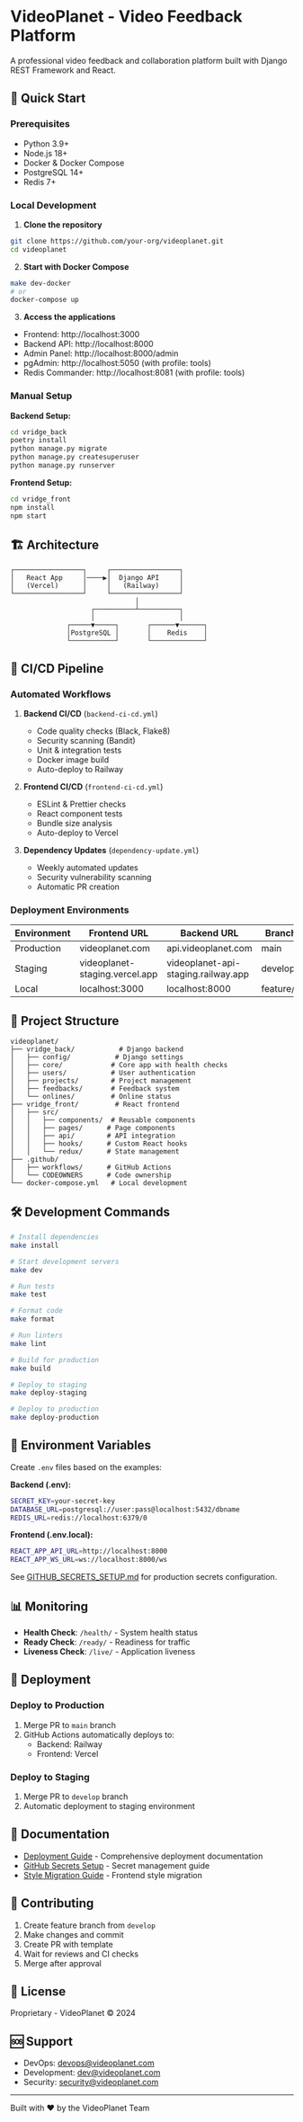 # VideoPlanet - Video Feedback Platform

A professional video feedback and collaboration platform built with Django REST Framework and React.

## 🚀 Quick Start

### Prerequisites
- Python 3.9+
- Node.js 18+
- Docker & Docker Compose
- PostgreSQL 14+
- Redis 7+

### Local Development

1. **Clone the repository**
```bash
git clone https://github.com/your-org/videoplanet.git
cd videoplanet
```

2. **Start with Docker Compose**
```bash
make dev-docker
# or
docker-compose up
```

3. **Access the applications**
- Frontend: http://localhost:3000
- Backend API: http://localhost:8000
- Admin Panel: http://localhost:8000/admin
- pgAdmin: http://localhost:5050 (with profile: tools)
- Redis Commander: http://localhost:8081 (with profile: tools)

### Manual Setup

**Backend Setup:**
```bash
cd vridge_back
poetry install
python manage.py migrate
python manage.py createsuperuser
python manage.py runserver
```

**Frontend Setup:**
```bash
cd vridge_front
npm install
npm start
```

## 🏗️ Architecture

```
┌─────────────────┐     ┌─────────────────┐
│   React App     │────▶│  Django API     │
│   (Vercel)      │     │   (Railway)     │
└─────────────────┘     └─────────────────┘
                               │
                    ┌──────────┴──────────┐
                    │                     │
              ┌─────▼─────┐       ┌──────▼──────┐
              │PostgreSQL │       │    Redis    │
              └───────────┘       └─────────────┘
```

## 🔧 CI/CD Pipeline

### Automated Workflows

1. **Backend CI/CD** (`backend-ci-cd.yml`)
   - Code quality checks (Black, Flake8)
   - Security scanning (Bandit)
   - Unit & integration tests
   - Docker image build
   - Auto-deploy to Railway

2. **Frontend CI/CD** (`frontend-ci-cd.yml`)
   - ESLint & Prettier checks
   - React component tests
   - Bundle size analysis
   - Auto-deploy to Vercel

3. **Dependency Updates** (`dependency-update.yml`)
   - Weekly automated updates
   - Security vulnerability scanning
   - Automatic PR creation

### Deployment Environments

| Environment | Frontend URL | Backend URL | Branch |
|------------|--------------|-------------|---------|
| Production | videoplanet.com | api.videoplanet.com | main |
| Staging | videoplanet-staging.vercel.app | videoplanet-api-staging.railway.app | develop |
| Local | localhost:3000 | localhost:8000 | feature/* |

## 📁 Project Structure

```
videoplanet/
├── vridge_back/           # Django backend
│   ├── config/           # Django settings
│   ├── core/            # Core app with health checks
│   ├── users/           # User authentication
│   ├── projects/        # Project management
│   ├── feedbacks/       # Feedback system
│   └── onlines/         # Online status
├── vridge_front/         # React frontend
│   ├── src/
│   │   ├── components/  # Reusable components
│   │   ├── pages/      # Page components
│   │   ├── api/        # API integration
│   │   ├── hooks/      # Custom React hooks
│   │   └── redux/      # State management
├── .github/
│   ├── workflows/      # GitHub Actions
│   └── CODEOWNERS      # Code ownership
└── docker-compose.yml   # Local development

```

## 🛠️ Development Commands

```bash
# Install dependencies
make install

# Start development servers
make dev

# Run tests
make test

# Format code
make format

# Run linters
make lint

# Build for production
make build

# Deploy to staging
make deploy-staging

# Deploy to production
make deploy-production
```

## 🔐 Environment Variables

Create `.env` files based on the examples:

**Backend (.env):**
```bash
SECRET_KEY=your-secret-key
DATABASE_URL=postgresql://user:pass@localhost:5432/dbname
REDIS_URL=redis://localhost:6379/0
```

**Frontend (.env.local):**
```bash
REACT_APP_API_URL=http://localhost:8000
REACT_APP_WS_URL=ws://localhost:8000/ws
```

See [GITHUB_SECRETS_SETUP.md](GITHUB_SECRETS_SETUP.md) for production secrets configuration.

## 📊 Monitoring

- **Health Check**: `/health/` - System health status
- **Ready Check**: `/ready/` - Readiness for traffic
- **Liveness Check**: `/live/` - Application liveness

## 🚢 Deployment

### Deploy to Production
1. Merge PR to `main` branch
2. GitHub Actions automatically deploys to:
   - Backend: Railway
   - Frontend: Vercel

### Deploy to Staging
1. Merge PR to `develop` branch
2. Automatic deployment to staging environment

## 📖 Documentation

- [Deployment Guide](DEPLOYMENT.md) - Comprehensive deployment documentation
- [GitHub Secrets Setup](GITHUB_SECRETS_SETUP.md) - Secret management guide
- [Style Migration Guide](STYLE_MIGRATION_GUIDE.md) - Frontend style migration

## 🤝 Contributing

1. Create feature branch from `develop`
2. Make changes and commit
3. Create PR with template
4. Wait for reviews and CI checks
5. Merge after approval

## 📄 License

Proprietary - VideoPlanet © 2024

## 🆘 Support

- DevOps: devops@videoplanet.com
- Development: dev@videoplanet.com
- Security: security@videoplanet.com

---

Built with ❤️ by the VideoPlanet Team